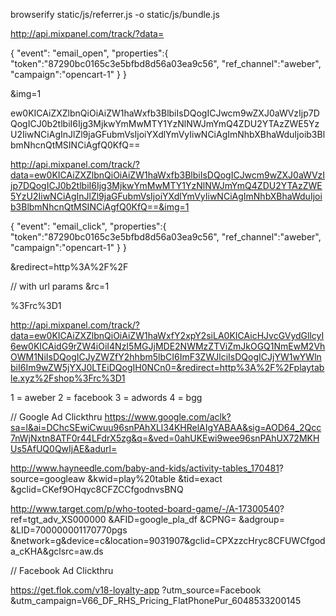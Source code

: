 
browserify static/js/referrer.js -o static/js/bundle.js



http://api.mixpanel.com/track/?data=


{
  "event": "email_open",
  "properties":{
  "token":"87290bc0165c3e5bfbd8d56a03ea9c56",
  "ref_channel":"aweber",
  "campaign":"opencart-1"
  }
}

&img=1

ew0KICAiZXZlbnQiOiAiZW1haWxfb3BlbiIsDQogICJwcm9wZXJ0aWVzIjp7DQogICJ0b2tlbiI6Ijg3MjkwYmMwMTY1YzNlNWJmYmQ4ZDU2YTAzZWE5YzU2IiwNCiAgInJlZl9jaGFubmVsIjoiYXdlYmVyIiwNCiAgImNhbXBhaWduIjoib3BlbmNhcnQtMSINCiAgfQ0KfQ==


http://api.mixpanel.com/track/?data=ew0KICAiZXZlbnQiOiAiZW1haWxfb3BlbiIsDQogICJwcm9wZXJ0aWVzIjp7DQogICJ0b2tlbiI6Ijg3MjkwYmMwMTY1YzNlNWJmYmQ4ZDU2YTAzZWE5YzU2IiwNCiAgInJlZl9jaGFubmVsIjoiYXdlYmVyIiwNCiAgImNhbXBhaWduIjoib3BlbmNhcnQtMSINCiAgfQ0KfQ==&img=1



{
  "event": "email_click",
  "properties":{
  "token":"87290bc0165c3e5bfbd8d56a03ea9c56",
  "ref_channel":"aweber",
  "campaign":"opencart-1"
  }
}

&redirect=http%3A%2F%2F

// with url params
&rc=1

%3Frc%3D1

http://api.mixpanel.com/track/?data=ew0KICAiZXZlbnQiOiAiZW1haWxfY2xpY2siLA0KICAicHJvcGVydGllcyI6ew0KICAidG9rZW4iOiI4NzI5MGJjMDE2NWMzZTViZmJkOGQ1NmEwM2VhOWM1NiIsDQogICJyZWZfY2hhbm5lbCI6ImF3ZWJlciIsDQogICJjYW1wYWlnbiI6Im9wZW5jYXJ0LTEiDQogIH0NCn0=&redirect=http%3A%2F%2Fplaytable.xyz%2Fshop%3Frc%3D1

1 = aweber
2 = facebook
3 = adwords
4 = bgg


// Google Ad Clickthru
https://www.google.com/aclk?sa=l&ai=DChcSEwiCwuu96snPAhXLl34KHRelAIgYABAA&sig=AOD64_2Qcc7nWjNxtn8ATF0r44LFdrX5zg&q=&ved=0ahUKEwi9wee96snPAhUX72MKHUs5AfUQ0QwIjAE&adurl=

http://www.hayneedle.com/baby-and-kids/activity-tables_170481?
source=googleaw
&kwid=play%20table
&tid=exact
&gclid=CKef9OHqyc8CFZCCfgodnvsBNQ

http://www.target.com/p/who-tooted-board-game/-/A-17300540?
ref=tgt_adv_XS000000
&AFID=google_pla_df
&CPNG=
&adgroup=
&LID=700000001170770pgs
&network=g&device=c&location=9031907&gclid=CPXzzcHryc8CFUWCfgoda_cKHA&gclsrc=aw.ds


// Facebook Ad Clickthru

https://get.flok.com/v18-loyalty-app
?utm_source=Facebook
&utm_campaign=V66_DF_RHS_Pricing_FlatPhonePur_6048533200145

